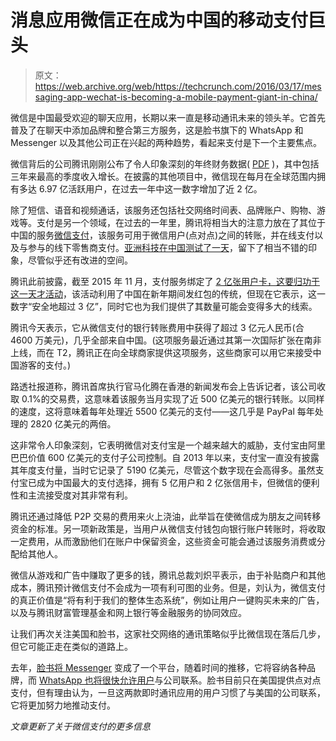 # 消息应用微信正在成为中国的移动支付巨头 

> 原文：<https://web.archive.org/web/https://techcrunch.com/2016/03/17/messaging-app-wechat-is-becoming-a-mobile-payment-giant-in-china/>

微信是中国最受欢迎的聊天应用，长期以来一直是移动通讯未来的领头羊。它首先普及了在聊天中添加品牌和整合第三方服务，这是脸书旗下的 WhatsApp 和 Messenger 以及其他公司正在兴起的两种趋势，看起来支付是下一个主要焦点。

微信背后的公司腾讯刚刚公布了令人印象深刻的年终财务数据( [PDF](https://web.archive.org/web/20221210052241/http://www.tencent.com/en-us/content/ir/an/2016/attachments/20160317.pdf) )，其中包括三年来最高的季度收入增长。在披露的其他项目中，微信现在每月在全球范围内拥有多达 6.97 亿活跃用户，在过去一年中这一数字增加了近 2 亿。

除了短信、语音和视频通话，该服务还包括社交网络时间表、品牌账户、购物、游戏等。支付是另一个领域，在过去的一年里，腾讯将相当大的注意力放在了其位于中国的服务[微信支付](https://web.archive.org/web/20221210052241/https://pay.weixin.qq.com/wechatpay)，该服务可用于微信用户(点对点)之间的转账，并在线支付以及与参与的线下零售商支付。[亚洲科技在中国测试了一天](https://web.archive.org/web/20221210052241/https://www.techinasia.com/day-with-wechat-payments-in-stores)，留下了相当不错的印象，尽管似乎还有改进的空间。

腾讯此前披露，截至 2015 年 11 月，支付服务绑定了 [2 亿张用户卡，这要归功于](https://web.archive.org/web/20221210052241/https://beta.techcrunch.com/2015/11/10/tencents-wechat-messaging-app-reaches-200m-users-on-its-payments-service/)[这一天才活动](https://web.archive.org/web/20221210052241/https://beta.techcrunch.com/2016/02/08/smartphone-hongbao/)，该活动利用了中国在新年期间发红包的传统，但现在它表示，这一数字“安全地超过 3 亿”，同时它也为我们提供了其数量可能会变得多大的线索。

腾讯今天表示，它从微信支付的银行转账费用中获得了超过 3 亿元人民币(合 4600 万美元)，几乎全部来自中国。(这项服务最近通过其第一次国际扩张在南非上线，而在 T2，腾讯正在向全球商家提供这项服务，这些商家可以用它来接受中国游客的支付。)

路透社报道称，腾讯首席执行官马化腾在香港的新闻发布会上告诉记者，该公司收取 0.1%的交易费，这意味着该服务当月实现了近 500 亿美元的银行转账。以同样的速度，这将意味着每年处理近 5500 亿美元的支付——这几乎是 PayPal 每年处理的 2820 亿美元的两倍。

这非常令人印象深刻，它表明微信对支付宝是一个越来越大的威胁，支付宝由阿里巴巴价值 600 亿美元的支付子公司控制。自 2013 年以来，支付宝一直没有披露其年度支付量，当时它记录了 5190 亿美元，尽管这个数字现在会高得多。虽然支付宝已成为中国最大的支付选择，拥有 5 亿用户和 2 亿张信用卡，但微信的便利性和主流接受度对其非常有利。

腾讯还通过降低 P2P 交易的费用来火上浇油，此举旨在使微信成为朋友之间转移资金的标准。另一项新政策是，当用户从微信支付钱包向银行账户转账时，将收取一定费用，从而激励他们在账户中保留资金，这些资金可能会通过该服务消费或分配给其他人。

微信从游戏和广告中赚取了更多的钱，腾讯总裁刘炽平表示，由于补贴商户和其他成本，腾讯预计微信支付不会成为一项有利可图的业务。但是，刘认为，微信支付的真正价值是“将有利于我们的整体生态系统”，例如让用户一键购买未来的广告，以及与腾讯财富管理基金和网上银行等金融服务的协同效应。

让我们再次关注美国和脸书，这家社交网络的通讯策略似乎比微信现在落后几步，但它可能正走在类似的道路上。

去年，[脸书将 Messenger](https://web.archive.org/web/20221210052241/https://beta.techcrunch.com/2015/03/19/facebook-messenger-platform/) 变成了一个平台，随着时间的推移，它将容纳各种品牌，而 [WhatsApp 也将很快允许用户](https://web.archive.org/web/20221210052241/https://beta.techcrunch.com/2016/01/18/whatsapp-free-business/)与公司联系。脸书目前只在美国提供点对点支付，但有理由认为，一旦这两款即时通讯应用的用户习惯了与美国的公司联系，它将更加努力地推动支付。

*文章更新了关于微信支付的更多信息*